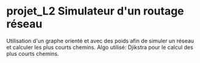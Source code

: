 # projet_L2 Simulateur d'un routage réseau

Utilisation d'un graphe orienté et avec des poids afin de simuler un réseau et calculer les plus courts chemins.
Algo utilisé: Djikstra pour le calcul des plus courts chemins.
